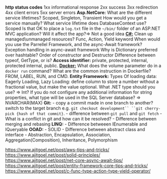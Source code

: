 **http status codes**
1xx informational response
2xx success
3xx redirection
4xx client errors
5xx server errors
**Asp.NetCore:** What are the different service lifetimes? Scoped, Singleton, Transient
How would you get a service manually? 
What service lifetime does DatabaseContext use? Scoped
Is that OK to place a `log.txt` file in the `~/bin/` folder of an ASP.NET MVC application? Will it affect the app?=> Not a good idea
**<u>C#:</u>** Clean up managed\unmanaged resources? 
Func, Action, Yield keyword
When would you use the Parrellel Framework, and the async-Await framework? 
Exception handling in async-await framework
Why is Dictionary preferred over hashtable? 
Order of constructor and Destructor
Difference between typeof, GetType, or is?
**Access identifier:**
private, protected, internal, protected internal, public.
**<u>Docker:</u>** What does the volume parameter do in a `docker run` command?
What are the common instruction in Dockerfile? FROM, LABEL, RUN, and CMD.
**Entity Framework:** Types Of loading data: Eagerly Loading, Lazy Loading:
define column to store a number without a fractional value, but make the value optional. What .NET type should you use? => Int?
If you do not configure any additional information for string properties, what type will be used in the SQL Server database? => NVARCHAR(MAX)
**Git:** 
\- copy a commit made in one branch to another?
switch to the target branch e.g. `git checkout development``
``git cherry-pick {hash of that commit}`.
\- difference between `git pull` and `git fetch`
\- What is a conflict in git and how can it be resolved?
\- Difference between merging  and rebasing
**LINQ:** 
\- Difference betweeen IEnumerable and IQueryable
**OOAD:**
\- SOLID
\- Difference between abstract class and interface
\- Abstraction, Encapsulation, Association, Aggregation(Composition), Inheritance, Polymorphism

https://www.ajitgoel.net/post/aws-tips-and-tricks/
https://www.ajitgoel.net/post/solid-principles/
https://www.ajitgoel.net/post/net-core-async-await-tips/
https://www.ajitgoel.net/post/entity-framework-core-tips-and-tricks/
https://www.ajitgoel.net/post/c-func-type-action-type-yield-operator/